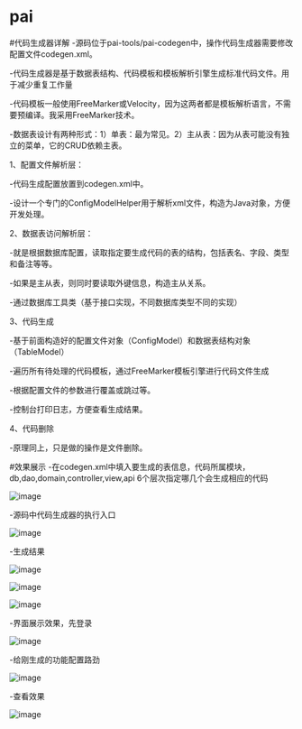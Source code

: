 # pai
#代码生成器详解
-源码位于pai-tools/pai-codegen中，操作代码生成器需要修改配置文件codegen.xml。

-代码生成器是基于数据表结构、代码模板和模板解析引擎生成标准代码文件。用于减少重复工作量

-代码模板一般使用FreeMarker或Velocity，因为这两者都是模板解析语言，不需要预编译。我采用FreeMarker技术。

-数据表设计有两种形式：1）单表：最为常见。2）主从表：因为从表可能没有独立的菜单，它的CRUD依赖主表。

1、配置文件解析层：

-代码生成配置放置到codegen.xml中。

-设计一个专门的ConfigModelHelper用于解析xml文件，构造为Java对象，方便开发处理。

2、数据表访问解析层：

-就是根据数据库配置，读取指定要生成代码的表的结构，包括表名、字段、类型和备注等等。

-如果是主从表，则同时要读取外键信息，构造主从关系。

-通过数据库工具类（基于接口实现，不同数据库类型不同的实现）

3、代码生成

-基于前面构造好的配置文件对象（ConfigModel）和数据表结构对象（TableModel）

-遍历所有待处理的代码模板，通过FreeMarker模板引擎进行代码文件生成

-根据配置文件的参数进行覆盖或跳过等。

-控制台打印日志，方便查看生成结果。

4、代码删除

-原理同上，只是做的操作是文件删除。

#效果展示
-在codegen.xml中填入要生成的表信息，代码所属模块，db,dao,domain,controller,view,api 6个层次指定哪几个会生成相应的代码

![image](https://github.com/fuhaodashu/pai/tree/master/pai-tools/image/codegen/3.png)

-源码中代码生成器的执行入口

![image](https://github.com/fuhaodashu/pai/tree/master/pai-tools/image/codegen/8.png)

-生成结果

![image](https://github.com/fuhaodashu/pai/tree/master/pai-tools/image/codegen/7.png)

![image](https://github.com/fuhaodashu/pai/tree/master/pai-tools/image/codegen/1.png)

![image](https://github.com/fuhaodashu/pai/tree/master/pai-tools/image/codegen/2.png)

-界面展示效果，先登录

![image](https://github.com/fuhaodashu/pai/tree/master/pai-tools/image/codegen/4.png)

-给刚生成的功能配置路劲

![image](https://github.com/fuhaodashu/pai/tree/master/pai-tools/image/codegen/5.png)

-查看效果

![image](https://github.com/fuhaodashu/pai/tree/master/pai-tools/image/codegen/6.png)
